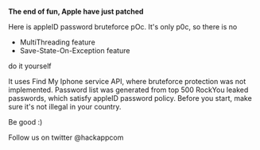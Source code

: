 **The end of fun, Apple have just patched**


Here is appleID password bruteforce pOc.
It's only p0c, so there is no
	

* MultiThreading feature
* Save-State-On-Exception feature


do it yourself


It uses Find My Iphone service API, where bruteforce protection was not implemented. Password list was generated from top 500 RockYou leaked passwords, which satisfy appleID password policy. Before you start, make sure it's not illegal in your country. 

Be good :)


Follow us on twitter @hackappcom
